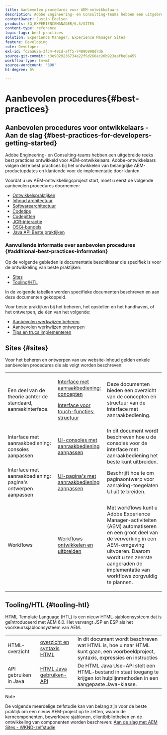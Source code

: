 ```yaml
---
title: Aanbevolen procedures voor AEM-ontwikkelaars
description: Adobe Engineering- en Consulting-teams hebben een uitgebreide reeks best practices ontwikkeld voor AEM-ontwikkelaars.
contentOwner: Justin Edelson
products: SG_EXPERIENCEMANAGER/6.5/SITES
content-type: reference
topic-tags: best-practices
solution: Experience Manager, Experience Manager Sites
feature: Developing
role: Developer
exl-id: fc2aa62a-3fc4-491d-aff5-74896998d7d6
source-git-commit: c3e9029236734e22f5d266ac26b923eafbe0a459
workflow-type: tm+mt
source-wordcount: '390'
ht-degree: 0%

---
```


# Aanbevolen procedures{#best-practices}

## Aanbevolen procedures voor ontwikkelaars - Aan de slag {#best-practices-for-developers-getting-started}

Adobe Engineering- en Consulting-teams hebben een uitgebreide reeks best practices ontwikkeld voor AEM-ontwikkelaars. Adobe-ontwikkelaars volgen deze best practices bij het ontwikkelen van belangrijke AEM-productupdates en klantcode voor de implementatie door klanten.

Voordat u uw AEM-ontwikkelingsproject start, moet u eerst de volgende aanbevolen procedures doornemen:

* [Ontwikkelspraktijken](/help/sites-developing/development-practices.md)
* [Inhoud architectuur](/help/sites-developing/content-architecture.md)
* [Softwarearchitectuur](/help/sites-developing/software-architecture.md)
* [Codetips](/help/sites-developing/coding-tips.md)
* [Codepitten](/help/sites-developing/code-pitfalls.md)
* [JCR-interactie](/help/sites-developing/jcr-integration.md)
* [OSGi-bundels](/help/sites-developing/osgi-bundles.md)
* [ Java API Beste praktijken ](https://experienceleague.adobe.com/docs/experience-manager-learn/foundation/development/understand-java-api-best-practices.html?lang=nl-NL)

### Aanvullende informatie over aanbevolen procedures {#additional-best-practices-information}

Op de volgende gebieden is documentatie beschikbaar die specifiek is voor de ontwikkeling van beste praktijken:

* [Sites](#sites)
* [Tooling/HTL](#tooling-htl)

In de volgende tabellen worden specifieke documenten beschreven en aan deze documenten gekoppeld.

Voor beste praktijken bij het beheren, het opstellen en het handhaven, of het ontwerpen, zie één van het volgende:

* [Aanbevolen werkwijzen beheren](/help/sites-administering/administer-best-practices.md)
* [Aanbevolen werkwijzen ontwerpen](/help/sites-authoring/best-practices.md)
* [Tips en trucs implementeren](/help/sites-deploying/best-practices.md)

## Sites {#sites}

Voor het beheren en ontwerpen van uw website-inhoud gelden enkele aanbevolen procedures die als volgt worden beschreven:

<table>
 <tbody>
  <tr>
   <td>Een deel van de theorie achter de standaard, aanraakinterface.</td>
   <td><p><a href="/help/sites-developing/touch-ui-concepts.md">Interface met aanraakbediening: concepten</a></p> <p><a href="/help/sites-developing/touch-ui-structure.md">Interface voor touch-functies: structuur</a></p> </td>
   <td>Deze documenten bieden een overzicht van de concepten en structuur van de interface met aanraakbediening.</td>
  </tr>
  <tr>
   <td>Interface met aanraakbediening: consoles aanpassen </td>
   <td><a href="/help/sites-developing/customizing-consoles-touch.md">UI-consoles met aanraakbediening aanpassen</a></td>
   <td>In dit document wordt beschreven hoe u de consoles voor de interface met aanraakbediening het beste kunt uitbreiden.</td>
  </tr>
  <tr>
   <td>Interface met aanraakbediening: pagina's ontwerpen aanpassen</td>
   <td><a href="/help/sites-developing/customizing-page-authoring-touch.md">UI-pagina's met aanraakbediening aanpassen</a></td>
   <td>Beschrijft hoe te om paginaontwerp voor aanraking-toegelaten UI uit te breiden.</td>
  </tr>
  <tr>
   <td>Workflows</td>
   <td><a href="/help/sites-developing/workflows-best-practices.md">Workflows ontwikkelen en uitbreiden</a></td>
   <td><p>Met workflows kunt u Adobe Experience Manager-activiteiten (AEM) automatiseren en een groot deel van de verwerking in een AEM-omgeving uitvoeren. Daarom wordt u ten zeerste aangeraden de implementatie van workflows zorgvuldig te plannen.</p> </td>
  </tr>
 </tbody>
</table>

## Tooling/HTL {#tooling-htl}

HTML Template Language (HTL) is een nieuw HTML-sjabloonsysteem dat is geïntroduceerd met AEM 6.0. Het vervangt JSP en ESP als het voorkeurssjabloonsysteem van AEM.

|  |  |  |
|---|---|---|
| HTML-overzicht | [ overzicht en syntaxis HTML ](https://experienceleague.adobe.com/docs/experience-manager-htl/content/overview.html?lang=nl-NL) | In dit document wordt beschreven wat HTML is, hoe u naar HTML kunt gaan, een voorbeeldproject, syntaxis, expressies en instructies |
| API gebruiken in Java | [ HTML Java gebruiken-API ](https://helpx.adobe.com/nl/experience-manager/htl/using/use-api.html) | De HTML Java Use-API stelt een HTML-bestand in staat toegang te krijgen tot hulplijnmethoden in een aangepaste Java-klasse. |

>[!NOTE]
>
>De volgende meerdelige zelfstudie kan van belang zijn voor de beste praktijk om een nieuw AEM-project op te zetten, waarin de kerncomponenten, bewerkbare sjablonen, clientbibliotheken en de ontwikkeling van componenten worden beschreven:
>[Aan de slag met AEM Sites - WKND-zelfstudie ](https://helpx.adobe.com/experience-manager/kt/sites/using/getting-started-wknd-tutorial-develop.html)
